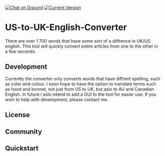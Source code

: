 <p align-center>
    <a href="https://discord.gg/HjJCwm5">
            <img src="https://img.shields.io/discord/308323056592486420?logo=discord"
                alt="Chat on Discord"></a>
    <a href="downloads page">
            <img src="https://img.shields.io/badge/version-1.0.0-blue"
                alt="Current Version"></a>
</p>

# US-to-UK-English-Converter
There are over 1 700 words that have some sort of a diffrence in UK/US english. This tool will quickly convert entire articles from one to the other in a few seconds.

## Development
Currently the converter only converts words that have diffrent spelling, such as color and colour. I soon hope to have the option to translate terms such as hood and bonnet, not just from US to UK, but aslo to AU and Canadian English. In future I aslo intend to add a GUI to the tool for easier use. If you wish to help with development, please contact me.

## License

## Community
## Quickstart